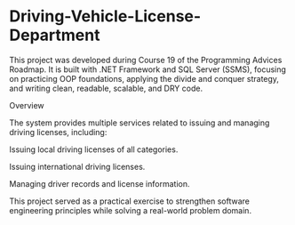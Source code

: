 # Driving-Vehicle-License-Department
This project was developed during Course 19 of the Programming Advices Roadmap.
It is built with .NET Framework and SQL Server (SSMS), focusing on practicing OOP foundations, applying the divide and conquer strategy, and writing clean, readable, scalable, and DRY code.

Overview

The system provides multiple services related to issuing and managing driving licenses, including:

Issuing local driving licenses of all categories.

Issuing international driving licenses.

Managing driver records and license information.

This project served as a practical exercise to strengthen software engineering principles while solving a real-world problem domain.
